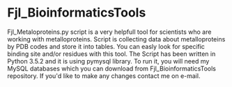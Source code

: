 # Fjl_BioinformaticsTools
Fjl_Metaloproteins.py script is a very helpfull tool for scientists who are working with metalloproteins. Script is collecting data about metalloproteins by PDB codes and store it into tables. You can easly look for specific binding site and/or residues with this tool. The Script has been written in Python 3.5.2 and it is using pymysql library. To run it, you will need my MySQL databases which you can download from Fjl_BioinformaticsTools repository. If you'd like to make any changes contact me on e-mail.
